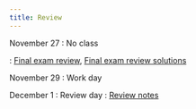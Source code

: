 ```yaml
---
title: Review
---
```


November 27
: No class

: [Final exam review](https://sta279-f23.github.io/class_activities/final_exam_review.html), [Final exam review solutions](https://sta279-f23.github.io/class_activities/final_exam_review_solutions.html)
  
November 29
: Work day
  
December 1
: Review day
  : [Review notes](https://sta279-f23.github.io/slides/exam_review_1.pdf)